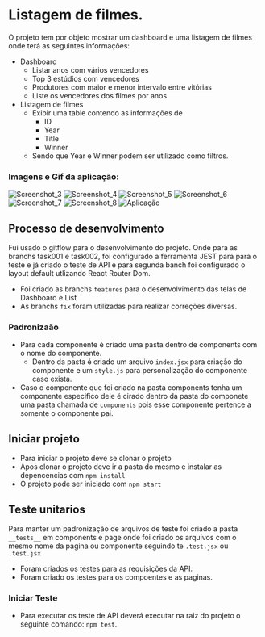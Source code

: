 # Listagem de filmes.

O projeto tem por objeto mostrar um dashboard e uma listagem de filmes onde terá as seguintes informações:

- Dashboard
  - Listar anos com vários vencedores
  - Top 3 estúdios com vencedores
  - Produtores com maior e menor intervalo entre vitórias
  - Liste os vencedores dos filmes por anos
- Listagem de filmes
  - Exibir uma table contendo as informações de
    - ID
    - Year
    - Title
    - Winner
  - Sendo que Year e Winner podem ser utilizado como filtros.

### Imagens e Gif da aplicação:

![Screenshot_3](https://user-images.githubusercontent.com/19362661/229874587-b9361adc-3e3d-4935-a07c-9384e9e27a51.png)
![Screenshot_4](https://user-images.githubusercontent.com/19362661/229874589-9a4c2c57-6daa-40c6-bf82-9a21fc7ed6c6.png)
![Screenshot_5](https://user-images.githubusercontent.com/19362661/229874663-474b810f-0e0e-40d4-922b-9aa36a90062c.png)
![Screenshot_6](https://user-images.githubusercontent.com/19362661/229874668-2eec82e7-5328-4ce8-a398-0659509e1907.png)
![Screenshot_7](https://user-images.githubusercontent.com/19362661/229874710-8f195858-f7a0-4561-84f5-8441b4c47f52.png)
![Screenshot_8](https://user-images.githubusercontent.com/19362661/229874714-6b4b780e-cce1-40f5-aaae-94bfbd602802.png)
![Aplicação](https://user-images.githubusercontent.com/19362661/229874727-66bf5405-a70e-48b0-9d48-06f39cdcada9.gif)

## Processo de desenvolvimento

Fui usado o gitflow para o desenvolvimento do projeto. Onde para as branchs task001 e task002, foi configurado a ferramenta JEST para para o teste e já criado o teste de API e para segunda banch foi configurado o layout default utlizando React Router Dom.

- Foi criado as branchs `features` para o desenvolvimento das telas de Dashboard e List
- As branchs `fix` foram utilizadas para realizar correções diversas.

### Padronizaão

- Para cada componente é criado uma pasta dentro de components com o nome do componente.
  - Dentro da pasta é criado um arquivo `index.jsx` para criação do componente e um `style.js` para personalização do componente caso exista.
- Caso o componente que foi criado na pasta components tenha um componente especifico dele é cirado dentro da pasta do componete uma pasta chamada de `components` pois esse componente pertence a somente o componente pai.

## Iniciar projeto

- Para iniciar o projeto deve se clonar o projeto
- Apos clonar o projeto deve ir a pasta do mesmo e instalar as depencencias com `npm install`
- O projeto pode ser iniciado com `npm start`

## Teste unitarios

Para manter um padronização de arquivos de teste foi criado a pasta `__tests__` em components e page onde foi criado os arquivos com o mesmo nome da pagina ou componente seguindo te `.test.jsx` ou `.test.jsx`

- Foram criados os testes para as requisições da API.
- Foram criado os testes para os compoentes e as paginas.

### Iniciar Teste

- Para executar os teste de API deverá executar na raiz do projeto o seguinte comando: `npm test`.
